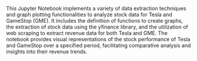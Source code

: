 
This Jupyter Notebook implements a variety of data extraction techniques and graph plotting functionalities to analyze stock data for Tesla and GameStop (GME). It includes the definition of functions to create graphs, the extraction of stock data using the yfinance library, and the utilization of web scraping to extract revenue data for both Tesla and GME. The notebook provides visual representations of the stock performance of Tesla and GameStop over a specified period, facilitating comparative analysis and insights into their revenue trends.

